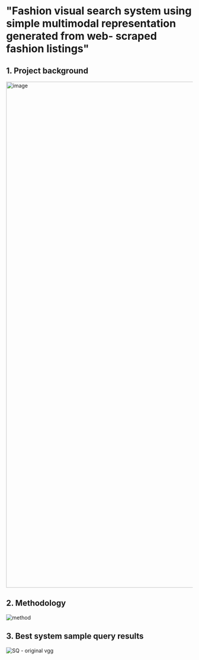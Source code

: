 # "Fashion visual search system using simple multimodal representation generated from web- scraped fashion listings"


## 1. Project background

<img width="1364" alt="image" src="https://user-images.githubusercontent.com/35901101/185766876-06f5a163-27af-40a2-8da8-6c0c7360cdc9.png">

## 2. Methodology
![method](https://user-images.githubusercontent.com/35901101/185766895-d9a92625-8142-441c-95ae-7b78e7e0c578.png)

## 3. Best system sample query results
![SQ - original vgg](https://user-images.githubusercontent.com/35901101/185766914-07914b0f-29aa-4e7e-99ae-07e90d6d1a8c.png)
